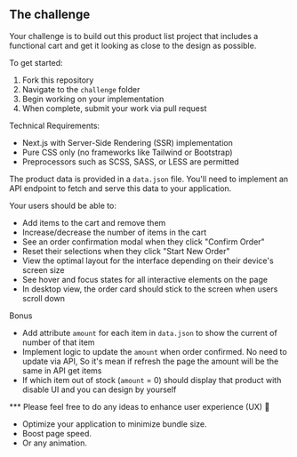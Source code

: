 ## The challenge

Your challenge is to build out this product list project that includes a functional cart and get it looking as close to the design as possible.

To get started:
1. Fork this repository
2. Navigate to the `challenge` folder
3. Begin working on your implementation
4. When complete, submit your work via pull request


Technical Requirements:
- Next.js with Server-Side Rendering (SSR) implementation
- Pure CSS only (no frameworks like Tailwind or Bootstrap)
- Preprocessors such as SCSS, SASS, or LESS are permitted

The product data is provided in a `data.json` file. You'll need to implement an API endpoint to fetch and serve this data to your application.

Your users should be able to:

- Add items to the cart and remove them
- Increase/decrease the number of items in the cart
- See an order confirmation modal when they click "Confirm Order"
- Reset their selections when they click "Start New Order"
- View the optimal layout for the interface depending on their device's screen size
- See hover and focus states for all interactive elements on the page
- In desktop view, the order card should stick to the screen when users scroll down

Bonus
- Add attribute `amount` for each item in `data.json` to show the current of number of that item
- Implement logic to update the `amount` when order confirmed. No need to update via API, So it's mean if refresh the page the amount will be the same in API get items
- If which item out of stock (`amount` = 0) should display that product with disable UI and you can design by yourself

*** Please feel free to do any ideas to enhance user experience (UX) :rocket:
- Optimize your application to minimize bundle size.
- Boost page speed.
- Or any animation.
